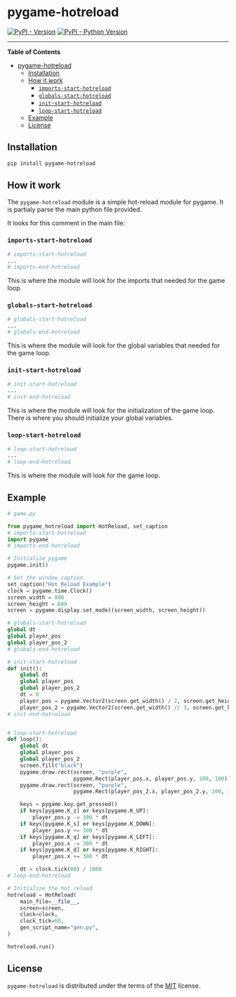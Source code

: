 # pygame-hotreload

[![PyPI - Version](https://img.shields.io/pypi/v/pygame-hotreload.svg)](https://pypi.org/project/pygame-hotreload)
[![PyPI - Python Version](https://img.shields.io/pypi/pyversions/pygame-hotreload.svg)](https://pypi.org/project/pygame-hotreload)

-----

**Table of Contents**

- [pygame-hotreload](#pygame-hotreload)
  - [Installation](#installation)
  - [How it work](#how-it-work)
    - [`imports-start-hotreload`](#imports-start-hotreload)
    - [`globals-start-hotreload`](#globals-start-hotreload)
    - [`init-start-hotreload`](#init-start-hotreload)
    - [`loop-start-hotreload`](#loop-start-hotreload)
  - [Example](#example)
  - [License](#license)

## Installation

```zsh
pip install pygame-hotreload
```

## How it work

The `pygame-hotreload` module is a simple hot-reload module for pygame. It is partialy parse the main python file provided.

It looks for this comment in the main file:

### `imports-start-hotreload`

```python
# imports-start-hotreload
...
# imports-end-hotreload
```
This is where the module will look for the imports that needed for the game loop.

### `globals-start-hotreload`

```python
# globals-start-hotreload
...
# globals-end-hotreload
```
This is where the module will look for the global variables that needed for the game loop.

### `init-start-hotreload`

```python
# init-start-hotreload
...
# init-end-hotreload
```
This is where the module will look for the initialization of the game loop.
There is where you should initialize your global variables.

### `loop-start-hotreload`

```python
# loop-start-hotreload
...
# loop-end-hotreload
```
This is where the module will look for the game loop.

## Example

```python
# game.py

from pygame_hotreload import HotReload, set_caption
# imports-start-hotreload
import pygame
# imports-end-hotreload

# Initialize pygame
pygame.init()

# Set the window caption
set_caption("Hot Reload Example")
clock = pygame.time.Clock()
screen_width = 800
screen_height = 600
screen = pygame.display.set_mode((screen_width, screen_height))

# globals-start-hotreload
global dt
global player_pos
global player_pos_2
# globals-end-hotreload

# init-start-hotreload
def init():
    global dt
    global player_pos
    global player_pos_2
    dt = 0
    player_pos = pygame.Vector2(screen.get_width() / 2, screen.get_height() / 2)
    player_pos_2 = pygame.Vector2(screen.get_width() // 3, screen.get_height() // 3)
# init-end-hotreload


# loop-start-hotreload
def loop():
    global dt
    global player_pos
    global player_pos_2
    screen.fill("black")
    pygame.draw.rect(screen, "purple", 
                     pygame.Rect(player_pos.x, player_pos.y, 100, 100))
    pygame.draw.rect(screen, "purple", 
                     pygame.Rect(player_pos_2.x, player_pos_2.y, 100, 100), 1)

    keys = pygame.key.get_pressed()
    if keys[pygame.K_z] or keys[pygame.K_UP]:
        player_pos.y -= 300 * dt
    if keys[pygame.K_s] or keys[pygame.K_DOWN]:
        player_pos.y += 300 * dt
    if keys[pygame.K_q] or keys[pygame.K_LEFT]:
        player_pos.x -= 300 * dt
    if keys[pygame.K_d] or keys[pygame.K_RIGHT]:
        player_pos.x += 300 * dt

    dt = clock.tick(60) / 1000
# loop-end-hotreload

# Initialize the hot reload
hotreload = HotReload(
    main_file=__file__,
    screen=screen,
    clock=clock,
    clock_tick=60,
    gen_script_name="gen.py",
)

hotreload.run()
```

## License

`pygame-hotreload` is distributed under the terms of the [MIT](https://spdx.org/licenses/MIT.html) license.
